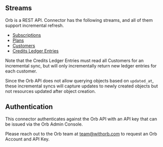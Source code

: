 ## Streams

Orb is a REST API. Connector has the following streams, and all of them support incremental refresh.

* [Subscriptions]( https://docs.withorb.com/reference/list-subscriptions)
* [Plans](https://docs.withorb.com/reference/list-plans)
* [Customers](https://docs.withorb.com/reference/list-customers) 
* [Credits Ledger Entries](https://docs.withorb.com/reference/view-credits-ledger)

Note that the Credits Ledger Entries must read all Customers for an incremental sync, but will only incrementally return new ledger entries for each customer.

Since the Orb API does not allow querying objects based on `updated_at`, these incremental syncs will capture updates to newly created objects but not resources updated after object creation.

## Authentication

This connector authenticates against the Orb API with an API key that can be issued via the Orb Admin Console.

Please reach out to the Orb team at [team@withorb.com](mailto:team@withorb.com) to request an Orb Account and API Key.